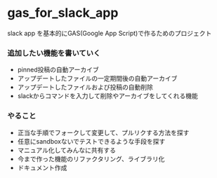 # gas_for_slack_app

 slack app を基本的にGAS(Google App Script)で作るためのプロジェクト

 ### 追加したい機能を書いていく
 - pinned投稿の自動アーカイブ
 - アップデートしたファイルの一定期間後の自動アーカイブ
 - アップデートしたファイルおよび投稿の自動削除
 - slackからコマンドを入力して削除やアーカイブをしてくれる機能

 ### やること
 - 正当な手順でフォークして変更して、プルリクする方法を探す
 - 任意にsandboxないでテストできるような手段を探す
 - マニュアル化してみんなに共有する
 - 今まで作った機能のリファクタリング、ライブラリ化
 - ドキュメント作成


